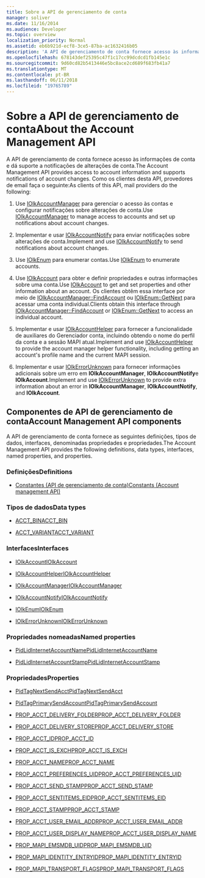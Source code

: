 ```yaml
---
title: Sobre a API de gerenciamento de conta
manager: soliver
ms.date: 11/16/2014
ms.audience: Developer
ms.topic: overview
localization_priority: Normal
ms.assetid: eb6b921d-ecf8-3ce5-87ba-ac1632416b05
description: 'A API de gerenciamento de conta fornece acesso às informações de conta e dá suporte a notificações de alterações de conta. Como os clientes desta API, provedores de email faça o seguinte:'
ms.openlocfilehash: 678143def25395c47f1c17cc99dcdcd1fb145e1c
ms.sourcegitcommit: 9d60cd82b5413446e5bc8ace2cd689f683fb41a7
ms.translationtype: MT
ms.contentlocale: pt-BR
ms.lasthandoff: 06/11/2018
ms.locfileid: "19765789"
---
```

# <a name="about-the-account-management-api"></a><span data-ttu-id="97b20-104">Sobre a API de gerenciamento de conta</span><span class="sxs-lookup"><span data-stu-id="97b20-104">About the Account Management API</span></span>

<span data-ttu-id="97b20-105">A API de gerenciamento de conta fornece acesso às informações de conta e dá suporte a notificações de alterações de conta.</span><span class="sxs-lookup"><span data-stu-id="97b20-105">The Account Management API provides access to account information and supports notifications of account changes.</span></span> <span data-ttu-id="97b20-106">Como os clientes desta API, provedores de email faça o seguinte:</span><span class="sxs-lookup"><span data-stu-id="97b20-106">As clients of this API, mail providers do the following:</span></span>
  
1. <span data-ttu-id="97b20-107">Use [IOlkAccountManager](iolkaccountmanager.md) para gerenciar o acesso às contas e configurar notificações sobre alterações de conta.</span><span class="sxs-lookup"><span data-stu-id="97b20-107">Use [IOlkAccountManager](iolkaccountmanager.md) to manage access to accounts and set up notifications about account changes.</span></span> 
    
2. <span data-ttu-id="97b20-108">Implementar e usar [IOlkAccountNotify](iolkaccountnotify.md) para enviar notificações sobre alterações de conta.</span><span class="sxs-lookup"><span data-stu-id="97b20-108">Implement and use [IOlkAccountNotify](iolkaccountnotify.md) to send notifications about account changes.</span></span> 
    
3. <span data-ttu-id="97b20-109">Use [IOlkEnum](iolkenum.md) para enumerar contas.</span><span class="sxs-lookup"><span data-stu-id="97b20-109">Use [IOlkEnum](iolkenum.md) to enumerate accounts.</span></span> 
    
4. <span data-ttu-id="97b20-110">Use [IOlkAccount](iolkaccount.md) para obter e definir propriedades e outras informações sobre uma conta.</span><span class="sxs-lookup"><span data-stu-id="97b20-110">Use [IOlkAccount](iolkaccount.md) to get and set properties and other information about an account.</span></span> <span data-ttu-id="97b20-111">Os clientes obtêm essa interface por meio de [IOlkAccountManager::FindAccount](iolkaccountmanager-findaccount.md) ou [IOlkEnum::GetNext](iolkenum-getnext.md) para acessar uma conta individual.</span><span class="sxs-lookup"><span data-stu-id="97b20-111">Clients obtain this interface through [IOlkAccountManager::FindAccount](iolkaccountmanager-findaccount.md) or [IOlkEnum::GetNext](iolkenum-getnext.md) to access an individual account.</span></span> 
    
5. <span data-ttu-id="97b20-112">Implementar e usar [IOlkAccountHelper](iolkaccounthelper.md) para fornecer a funcionalidade de auxiliares do Gerenciador conta, incluindo obtendo o nome do perfil da conta e a sessão MAPI atual.</span><span class="sxs-lookup"><span data-stu-id="97b20-112">Implement and use [IOlkAccountHelper](iolkaccounthelper.md) to provide the account manager helper functionality, including getting an account's profile name and the current MAPI session.</span></span> 
    
6. <span data-ttu-id="97b20-113">Implementar e usar [IOlkErrorUnknown](iolkerrorunknown.md) para fornecer informações adicionais sobre um erro em **IOlkAccountManager**, **IOlkAccountNotify**e **IOlkAccount**.</span><span class="sxs-lookup"><span data-stu-id="97b20-113">Implement and use [IOlkErrorUnknown](iolkerrorunknown.md) to provide extra information about an error in **IOlkAccountManager**, **IOlkAccountNotify**, and **IOlkAccount**.</span></span> 

##  <a name="account-management-api-components"></a><span data-ttu-id="97b20-114">Componentes de API de gerenciamento de conta</span><span class="sxs-lookup"><span data-stu-id="97b20-114">Account Management API components</span></span>

<span data-ttu-id="97b20-115">A API de gerenciamento de conta fornece as seguintes definições, tipos de dados, interfaces, denominadas propriedades e propriedades.</span><span class="sxs-lookup"><span data-stu-id="97b20-115">The Account Management API provides the following definitions, data types, interfaces, named properties, and properties.</span></span>
  
### <a name="definitions"></a><span data-ttu-id="97b20-116">Definições</span><span class="sxs-lookup"><span data-stu-id="97b20-116">Definitions</span></span>
  
- [<span data-ttu-id="97b20-117">Constantes (API de gerenciamento de conta)</span><span class="sxs-lookup"><span data-stu-id="97b20-117">Constants (Account management API)</span></span>](constants-account-management-api.md)
    
### <a name="data-types"></a><span data-ttu-id="97b20-118">Tipos de dados</span><span class="sxs-lookup"><span data-stu-id="97b20-118">Data types</span></span>
  
- [<span data-ttu-id="97b20-119">ACCT_BIN</span><span class="sxs-lookup"><span data-stu-id="97b20-119">ACCT_BIN</span></span>](acct_bin.md)
    
- [<span data-ttu-id="97b20-120">ACCT_VARIANT</span><span class="sxs-lookup"><span data-stu-id="97b20-120">ACCT_VARIANT</span></span>](acct_variant.md)
    
### <a name="interfaces"></a><span data-ttu-id="97b20-121">Interfaces</span><span class="sxs-lookup"><span data-stu-id="97b20-121">Interfaces</span></span>
  
- [<span data-ttu-id="97b20-122">IOlkAccount</span><span class="sxs-lookup"><span data-stu-id="97b20-122">IOlkAccount</span></span>](iolkaccount.md)
    
- [<span data-ttu-id="97b20-123">IOlkAccountHelper</span><span class="sxs-lookup"><span data-stu-id="97b20-123">IOlkAccountHelper</span></span>](iolkaccounthelper.md)
    
- [<span data-ttu-id="97b20-124">IOlkAccountManager</span><span class="sxs-lookup"><span data-stu-id="97b20-124">IOlkAccountManager</span></span>](iolkaccountmanager.md)
    
- [<span data-ttu-id="97b20-125">IOlkAccountNotify</span><span class="sxs-lookup"><span data-stu-id="97b20-125">IOlkAccountNotify</span></span>](iolkaccountnotify.md)
    
- [<span data-ttu-id="97b20-126">IOlkEnum</span><span class="sxs-lookup"><span data-stu-id="97b20-126">IOlkEnum</span></span>](iolkenum.md)
    
- [<span data-ttu-id="97b20-127">IOlkErrorUnknown</span><span class="sxs-lookup"><span data-stu-id="97b20-127">IOlkErrorUnknown</span></span>](iolkerrorunknown.md)
    
### <a name="named-properties"></a><span data-ttu-id="97b20-128">Propriedades nomeadas</span><span class="sxs-lookup"><span data-stu-id="97b20-128">Named properties</span></span>
  
- [<span data-ttu-id="97b20-129">PidLidInternetAccountName</span><span class="sxs-lookup"><span data-stu-id="97b20-129">PidLidInternetAccountName</span></span>](pidlidinternetaccountname.md)
    
- [<span data-ttu-id="97b20-130">PidLidInternetAccountStamp</span><span class="sxs-lookup"><span data-stu-id="97b20-130">PidLidInternetAccountStamp</span></span>](pidlidinternetaccountstamp.md)
    
### <a name="properties"></a><span data-ttu-id="97b20-131">Propriedades</span><span class="sxs-lookup"><span data-stu-id="97b20-131">Properties</span></span>
  
- [<span data-ttu-id="97b20-132">PidTagNextSendAcct</span><span class="sxs-lookup"><span data-stu-id="97b20-132">PidTagNextSendAcct</span></span>](pidtagnextsendacct.md)
    
- [<span data-ttu-id="97b20-133">PidTagPrimarySendAccount</span><span class="sxs-lookup"><span data-stu-id="97b20-133">PidTagPrimarySendAccount</span></span>](pidtagprimarysendaccount.md)
    
- [<span data-ttu-id="97b20-134">PROP_ACCT_DELIVERY_FOLDER</span><span class="sxs-lookup"><span data-stu-id="97b20-134">PROP_ACCT_DELIVERY_FOLDER</span></span>](prop_acct_delivery_folder.md)
    
- [<span data-ttu-id="97b20-135">PROP_ACCT_DELIVERY_STORE</span><span class="sxs-lookup"><span data-stu-id="97b20-135">PROP_ACCT_DELIVERY_STORE</span></span>](prop_acct_delivery_store.md)
    
- [<span data-ttu-id="97b20-136">PROP_ACCT_ID</span><span class="sxs-lookup"><span data-stu-id="97b20-136">PROP_ACCT_ID</span></span>](prop_acct_id.md)
    
- [<span data-ttu-id="97b20-137">PROP_ACCT_IS_EXCH</span><span class="sxs-lookup"><span data-stu-id="97b20-137">PROP_ACCT_IS_EXCH</span></span>](prop_acct_is_exch.md)
    
- [<span data-ttu-id="97b20-138">PROP_ACCT_NAME</span><span class="sxs-lookup"><span data-stu-id="97b20-138">PROP_ACCT_NAME</span></span>](prop_acct_name.md)
    
- [<span data-ttu-id="97b20-139">PROP_ACCT_PREFERENCES_UID</span><span class="sxs-lookup"><span data-stu-id="97b20-139">PROP_ACCT_PREFERENCES_UID</span></span>](prop_acct_preferences_uid.md)
    
- [<span data-ttu-id="97b20-140">PROP_ACCT_SEND_STAMP</span><span class="sxs-lookup"><span data-stu-id="97b20-140">PROP_ACCT_SEND_STAMP</span></span>](prop_acct_send_stamp.md)
    
- [<span data-ttu-id="97b20-141">PROP_ACCT_SENTITEMS_EID</span><span class="sxs-lookup"><span data-stu-id="97b20-141">PROP_ACCT_SENTITEMS_EID</span></span>](prop_acct_sentitems_eid.md)
    
- [<span data-ttu-id="97b20-142">PROP_ACCT_STAMP</span><span class="sxs-lookup"><span data-stu-id="97b20-142">PROP_ACCT_STAMP</span></span>](prop_acct_stamp.md)
    
- [<span data-ttu-id="97b20-143">PROP_ACCT_USER_EMAIL_ADDR</span><span class="sxs-lookup"><span data-stu-id="97b20-143">PROP_ACCT_USER_EMAIL_ADDR</span></span>](prop_acct_user_email_addr.md)
    
- [<span data-ttu-id="97b20-144">PROP_ACCT_USER_DISPLAY_NAME</span><span class="sxs-lookup"><span data-stu-id="97b20-144">PROP_ACCT_USER_DISPLAY_NAME</span></span>](prop_acct_user_display_name.md)
    
- [<span data-ttu-id="97b20-145">PROP_MAPI_EMSMDB_UID</span><span class="sxs-lookup"><span data-stu-id="97b20-145">PROP_MAPI_EMSMDB_UID</span></span>](prop_mapi_emsmdb_uid.md)
    
- [<span data-ttu-id="97b20-146">PROP_MAPI_IDENTITY_ENTRYID</span><span class="sxs-lookup"><span data-stu-id="97b20-146">PROP_MAPI_IDENTITY_ENTRYID</span></span>](prop_mapi_identity_entryid.md)
    
- [<span data-ttu-id="97b20-147">PROP_MAPI_TRANSPORT_FLAGS</span><span class="sxs-lookup"><span data-stu-id="97b20-147">PROP_MAPI_TRANSPORT_FLAGS</span></span>](prop_mapi_transport_flags.md)
    


